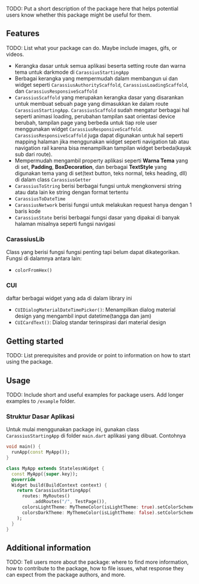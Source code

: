 <!--
This README describes the package. If you publish this package to pub.dev,
this README's contents appear on the landing page for your package.

For information about how to write a good package README, see the guide for
[writing package pages](https://dart.dev/guides/libraries/writing-package-pages).

For general information about developing packages, see the Dart guide for
[creating packages](https://dart.dev/guides/libraries/create-library-packages)
and the Flutter guide for
[developing packages and plugins](https://flutter.dev/developing-packages).
-->

TODO: Put a short description of the package here that helps potential users
know whether this package might be useful for them.

## Features

TODO: List what your package can do. Maybe include images, gifs, or videos.

* Kerangka dasar untuk semua aplikasi beserta setting route dan warna tema untuk darkmode di `CarassiusStartingApp`
* Berbagai kerangka yang mempermudah dalam membangun ui dan widget seperti `CarassiusAuthorityScaffold`, `CarassiusLoadingScaffold`, dan `CarassiusResponsiveScaffold`
* `CarassiusScaffold` yang merupakan kerangka dasar yang disarankan untuk membuat sebuah page yang dimasukkan ke dalam route `CarassiusStartingApp`. `CarassiusScaffold` sudah mengatur berbagai hal seperti animasi loading, perubahan tampilan saat orientasi device berubah, tampilan page yang berbeda untuk tiap role user menggunakan widget `CarassiusResponsiveScaffold`. `CarassiusResponsiveScaffold` juga dapat digunakan untuk hal seperti mapping halaman jika menggunakan widget seperti navigation tab atau navigation rail karena bisa menampilkan tampilan widget berbeda(kayak sub dari route).
* Mempermudah mengambil property aplikasi seperti **Warna Tema** yang di set, **Padding**, **BoxDecoration**, dan berbagai **TextStyle** yang digunakan tema yang di set(text button, teks normal, teks heading, dll) di dalam class `CarassiusGetter`
* `CarassiusToString` berisi berbagai fungsi untuk mengkonversi string atau data lain ke string dengan format tertentu
* `CarassiusToDateTime`
* `CarassiusNetwork` berisi fungsi untuk melakukan request hanya dengan 1 baris kode
* `CarassiusState` berisi berbagai fungsi dasar yang dipakai di banyak halaman misalnya seperti fungsi navigasi

### CarassiusLib

Class yang berisi fungsi fungsi penting tapi belum dapat dikategorikan. Fungsi di dalamnya antara lain:
* `colorFromHex()`

### CUI

daftar berbagai widget yang ada di dalam library ini
* `CUIDialogMaterialDateTimePicker()`: Menampilkan dialog material design yang mengambil input datetime(tangga dan jam)
* `CUICardText()`: Dialog standar terinspirasi dari material design

## Getting started

TODO: List prerequisites and provide or point to information on how to
start using the package.

## Usage

TODO: Include short and useful examples for package users. Add longer examples
to `/example` folder.

### Struktur Dasar Aplikasi
Untuk mulai menggunakan package ini, gunakan class `CarassiusStartingApp` di folder `main.dart` aplikasi yang dibuat. Contohnya
```dart
void main() {
  runApp(const MyApp());
}

class MyApp extends StatelessWidget {
  const MyApp({super.key});
  @override
  Widget build(BuildContext context) {
    return CarassiusStartingApp(
      routes: MyRoutes()
          .addRoutes("/", TestPage()),
      colorsLightTheme: MyThemeColor(isLightTheme: true).setColorScheme(ServiceTaskConfig.lightColorScheme),
      colorsDarkTheme: MyThemeColor(isLightTheme: false).setColorScheme(ServiceTaskConfig.darkColorScheme),
    );
  }
}
```

## Additional information

TODO: Tell users more about the package: where to find more information, how to
contribute to the package, how to file issues, what response they can expect
from the package authors, and more.
